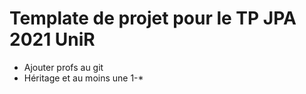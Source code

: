 # Template de projet pour le TP JPA 2021 UniR

- Ajouter profs au git
- Héritage et au moins une 1-*

